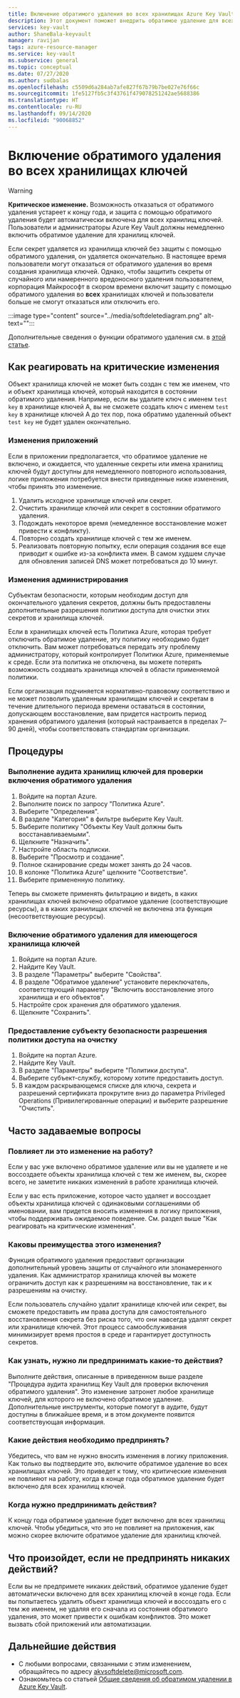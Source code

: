 ```yaml
---
title: Включение обратимого удаления во всех хранилищах Azure Key Vaults | Документация Майкрософт
description: Этот документ поможет внедрить обратимое удаление для всех хранилищ ключей.
services: key-vault
author: ShaneBala-keyvault
manager: ravijan
tags: azure-resource-manager
ms.service: key-vault
ms.subservice: general
ms.topic: conceptual
ms.date: 07/27/2020
ms.author: sudbalas
ms.openlocfilehash: c5509d6a284ab7afe827f67b79b7be027e76f66c
ms.sourcegitcommit: 1fe5127fb5c3f43761f479078251242ae5688386
ms.translationtype: HT
ms.contentlocale: ru-RU
ms.lasthandoff: 09/14/2020
ms.locfileid: "90068852"
---
```

# <a name="soft-delete-will-be-enabled-on-all-key-vaults"></a>Включение обратимого удаления во всех хранилищах ключей

> [!WARNING]
> **Критическое изменение.** Возможность отказаться от обратимого удаления устареет к концу года, и защита с помощью обратимого удаления будет автоматически включена для всех хранилищ ключей.  Пользователи и администраторы Azure Key Vault должны немедленно включить обратимое удаление для хранилищ ключей.

Если секрет удаляется из хранилища ключей без защиты с помощью обратимого удаления, он удаляется окончательно. В настоящее время пользователи могут отказаться от обратимого удаления во время создания хранилища ключей. Однако, чтобы защитить секреты от случайного или намеренного вредоносного удаления пользователем, корпорация Майкрософт в скором времени включит защиту с помощью обратимого удаления во **всех** хранилищах ключей и пользователи больше не смогут отказаться или отключить его.

:::image type="content" source="../media/softdeletediagram.png" alt-text="<alt text>":::

Дополнительные сведения о функции обратимого удаления см. в [этой статье](soft-delete-overview.md).

## <a name="how-do-i-respond-to-breaking-changes"></a>Как реагировать на критические изменения

Объект хранилища ключей не может быть создан с тем же именем, что и объект хранилища ключей, который находится в состоянии обратимого удаления.  Например, если вы удалите ключ с именем `test key` в хранилище ключей A, вы не сможете создать ключ с именем `test key` в хранилище ключей A до тех пор, пока обратимо удаленный объект `test key` не будет удален окончательно.

### <a name="application-changes"></a>Изменения приложений

Если в приложении предполагается, что обратимое удаление не включено, и ожидается, что удаленные секреты или имена хранилищ ключей будут доступны для немедленного повторного использования, логике приложения потребуется внести приведенные ниже изменения, чтобы принять это изменение.

1. Удалить исходное хранилище ключей или секрет.
2. Очистить хранилище ключей или секрет в состоянии обратимого удаления.
3. Подождать некоторое время (немедленное восстановление может привести к конфликту).
4. Повторно создать хранилище ключей с тем же именем.
5. Реализовать повторную попытку, если операция создания все еще приводит к ошибке из-за конфликта имен. В самом худшем случае для обновления записей DNS может потребоваться до 10 минут.

### <a name="administration-changes"></a>Изменения администрирования

Субъектам безопасности, которым необходим доступ для окончательного удаления секретов, должны быть предоставлены дополнительные разрешения политики доступа для очистки этих секретов и хранилища ключей.

Если в хранилищах ключей есть Политика Azure, которая требует отключить обратимое удаление, эту политику необходимо будет отключить.  Вам может потребоваться передать эту проблему администратору, который контролирует Политики Azure, применяемые к среде. Если эта политика не отключена, вы можете потерять возможность создавать хранилища ключей в области применяемой политики.

Если организация подчиняется нормативно-правовому соответствию и не может позволить удаленным хранилищам ключей и секретам в течение длительного периода времени оставаться в состоянии, допускающем восстановление, вам придется настроить период хранения обратимого удаления (который настраивается в пределах 7–90 дней), чтобы соответствовать стандартам организации.

## <a name="procedures"></a>Процедуры

### <a name="audit-your-key-vaults-to-check-if-soft-delete-is-enabled"></a>Выполнение аудита хранилищ ключей для проверки включения обратимого удаления

1. Войдите на портал Azure.
2. Выполните поиск по запросу "Политика Azure".
3. Выберите "Определения".
4. В разделе "Категория" в фильтре выберите Key Vault.
5. Выберите политику "Объекты Key Vault должны быть восстанавливаемыми".
6. Щелкните "Назначить".
7. Настройте область подписки.
8. Выберите "Просмотр и создание".
9. Полное сканирование среды может занять до 24 часов.
10. В колонке "Политика Azure" щелкните "Соответствие".
11. Выберите примененную политику.

Теперь вы сможете применять фильтрацию и видеть, в каких хранилищах ключей включено обратимое удаление (соответствующие ресурсы), а в каких хранилищах ключей не включена эта функция (несоответствующие ресурсы).

### <a name="turn-on-soft-delete-for-an-existing-key-vault"></a>Включение обратимого удаления для имеющегося хранилища ключей

1. Войдите на портал Azure.
2. Найдите Key Vault.
3. В разделе "Параметры" выберите "Свойства".
4. В разделе "Обратимое удаление" установите переключатель, соответствующий параметру "Включить восстановление этого хранилища и его объектов".
5. Настройте срок хранения для обратимого удаления.
6. Щелкните "Сохранить".

### <a name="grant-purge-access-policy-permissions-to-a-security-principal"></a>Предоставление субъекту безопасности разрешения политики доступа на очистку

1. Войдите на портал Azure.
2. Найдите Key Vault.
3. В разделе "Параметры" выберите "Политики доступа".
4. Выберите субъект-службу, которому хотите предоставить доступ.
5. В каждом раскрывающемся списке для ключа, секрета и разрешений сертификата прокрутите вниз до параметра Privileged Operations (Привилегированные операции) и выберите разрешение "Очистить".

## <a name="frequently-asked-questions"></a>Часто задаваемые вопросы

### <a name="does-this-change-affect-me"></a>Повлияет ли это изменение на работу?

Если у вас уже включено обратимое удаление или вы не удаляете и не воссоздаете объекты хранилища ключей с тем же именем, вы, скорее всего, не заметите никаких изменений в работе хранилища ключей.

Если у вас есть приложение, которое часто удаляет и воссоздает объекты хранилища ключей с одинаковыми соглашениями об именовании, вам придется вносить изменения в логику приложения, чтобы поддерживать ожидаемое поведение. См. раздел выше "Как реагировать на критические изменения".

### <a name="how-do-i-benefit-from-this-change"></a>Каковы преимущества этого изменения?

Функция обратимого удаления предоставит организации дополнительный уровень защиты от случайного или злонамеренного удаления. Как администратор хранилища ключей вы можете ограничить доступ как к разрешениям на восстановление, так и к разрешениям на очистку.

Если пользователь случайно удалит хранилище ключей или секрет, вы сможете предоставить им права доступа для самостоятельного восстановления секрета без риска того, что они навсегда удалят секрет или хранилище ключей. Этот процесс самообслуживания минимизирует время простоя в среде и гарантирует доступность секретов.

### <a name="how-do-i-find-out-if-i-need-to-take-action"></a>Как узнать, нужно ли предпринимать какие-то действия?

Выполните действия, описанные в приведенном выше разделе "Процедура аудита хранилищ Key Vault для проверки включения обратимого удаления". Это изменение затронет любое хранилище ключей, для которого не включено обратимое удаление. Дополнительные инструменты, которые помогут в аудите, будут доступны в ближайшее время, и в этом документе появится соответствующая информация.

### <a name="what-action-do-i-need-to-take"></a>Какие действия необходимо предпринять?

Убедитесь, что вам не нужно вносить изменения в логику приложения. Как только вы подтвердите это, включите обратимое удаление во всех хранилищах ключей. Это приведет к тому, что критические изменения не повлияют на работу, когда в конце года обратимое удаление будет включено для всех хранилищ ключей.

### <a name="by-when-do-i-need-to-take-action"></a>Когда нужно предпринимать действия?

К концу года обратимое удаление будет включено для всех хранилищ ключей. Чтобы убедиться, что это не повлияет на приложения, как можно скорее включите обратимое удаление для хранилищ ключей.

## <a name="what-will-happen-if-i-dont-take-any-action"></a>Что произойдет, если не предпринять никаких действий?

Если вы не предпримете никаких действий, обратимое удаление будет автоматически включено для всех хранилищ ключей в конце года. Если вы попытаетесь удалить объект хранилища ключей и воссоздать его с тем же именем, не удаляя его сначала из состояния обратимого удаления, это может привести к ошибкам конфликтов. Это может вызвать сбой приложений или автоматизации.

## <a name="next-steps"></a>Дальнейшие действия

- С любыми вопросами, связанными с этим изменением, обращайтесь по адресу [akvsoftdelete@microsoft.com](mailto:akvsoftdelete@microsoft.com).
- Ознакомьтесь со статьей [Общие сведения об обратимом удалении в Azure Key Vault](soft-delete-overview.md).

